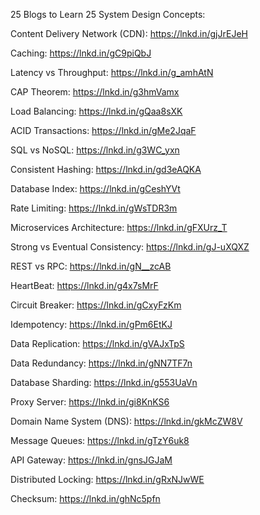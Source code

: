 25 Blogs to Learn 25 System Design Concepts:

Content Delivery Network (CDN): https://lnkd.in/gjJrEJeH

Caching: https://lnkd.in/gC9piQbJ

Latency vs Throughput: https://lnkd.in/g_amhAtN

CAP Theorem: https://lnkd.in/g3hmVamx

Load Balancing: https://lnkd.in/gQaa8sXK

ACID Transactions: https://lnkd.in/gMe2JqaF

SQL vs NoSQL: https://lnkd.in/g3WC_yxn

Consistent Hashing: https://lnkd.in/gd3eAQKA

Database Index: https://lnkd.in/gCeshYVt

Rate Limiting: https://lnkd.in/gWsTDR3m

Microservices Architecture: https://lnkd.in/gFXUrz_T

Strong vs Eventual Consistency: https://lnkd.in/gJ-uXQXZ

REST vs RPC: https://lnkd.in/gN__zcAB

HeartBeat: https://lnkd.in/g4x7sMrF

Circuit Breaker: https://lnkd.in/gCxyFzKm

Idempotency: https://lnkd.in/gPm6EtKJ

Data Replication: https://lnkd.in/gVAJxTpS

Data Redundancy: https://lnkd.in/gNN7TF7n

Database Sharding: https://lnkd.in/g553UaVn

Proxy Server: https://lnkd.in/gi8KnKS6

Domain Name System (DNS): https://lnkd.in/gkMcZW8V

Message Queues: https://lnkd.in/gTzY6uk8

API Gateway: https://lnkd.in/gnsJGJaM

Distributed Locking: https://lnkd.in/gRxNJwWE

Checksum: https://lnkd.in/ghNc5pfn
